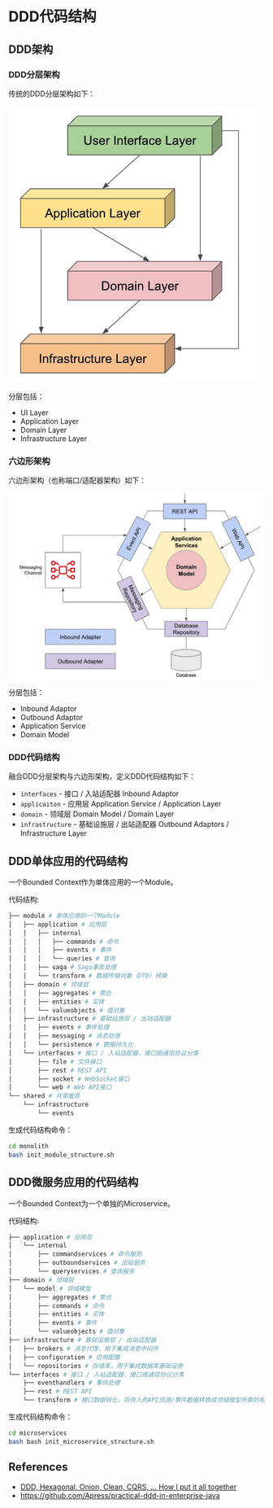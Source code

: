 # DDD代码结构

## DDD架构

### DDD分层架构

传统的DDD分层架构如下：

![ddd-layered](../ddd-assets/img/ddd-layered.jpeg)

分层包括：
- UI Layer
- Application Layer
- Domain Layer
- Infrastructure Layer

### 六边形架构

六边形架构（也称端口/适配器架构）如下：

![ddd-hexagonal](../ddd-assets/img/ddd-hexagonal.jpeg)

分层包括：
- Inbound Adaptor
- Outbound Adaptor
- Application Service
- Domain Model

### DDD代码结构

融合DDD分层架构与六边形架构，定义DDD代码结构如下：
- `interfaces` - 接口 / 入站适配器 Inbound Adaptor
- `applicaiton` - 应用层 Application Service / Application Layer
- `domain` - 领域层 Domain Model / Domain Layer
- `infrastructure` - 基础设施层 / 出站适配器 Outbound Adaptors / Infrastructure Layer



## DDD单体应用的代码结构

一个Bounded Context作为单体应用的一个Module。

代码结构:
```bash
├── module # 单体应用的一个Module
│   ├── application # 应用层
│   │   ├── internal
│   │   │   ├── commands # 命令
│   │   │   ├── events # 事件
│   │   │   └── queries # 查询
│   │   ├── saga # Saga事务处理
│   │   └── transform # 数据传输对象（DTO）转换
│   ├── domain # 领域层
│   │   ├── aggregates # 聚合
│   │   ├── entities # 实体
│   │   └── valueobjects # 值对象
│   ├── infrastructure # 基础设施层 / 出站适配器
│   │   ├── events # 事件处理
│   │   ├── messaging # 消息处理
│   │   └── persistence # 数据持久化
│   └── interfaces # 接口 / 入站适配器，接口按通信协议分类
│       ├── file # 文件接口
│       ├── rest # REST API
│       ├── socket # WebSocket接口
│       └── web # Web API接口
└── shared # 共享服务
    └── infrastructure
        └── events
```

生成代码结构命令：
```bash
cd monolith
bash init_module_structure.sh
```

## DDD微服务应用的代码结构

一个Bounded Context为一个单独的Microservice。

代码结构:
```bash
├── application # 应用层
│   └── internal
│       ├── commandservices # 命令服务
│       ├── outboundservices # 出站服务
│       └── queryservices # 查询服务
├── domain # 领域层
│   └── model # 领域模型
│       ├── aggregates # 聚合
│       ├── commands # 命令
│       ├── entities # 实体
│       ├── events # 事件
│       └── valueobjects # 值对象
├── infrastructure # 基础设施层 / 出站适配器
│   ├── brokers # 消息代理，用于集成消息中间件
│   ├── configuration # 应用配置
│   └── repositories # 存储库，用于集成数据库基础设施
└── interfaces # 接口 / 入站适配器，接口按通信协议分类
    ├── eventhandlers # 事件处理
    ├── rest # REST API
    └── transform # 接口数据转化，将传入的API资源/事件数据转换成领域模型所需的相应命令/查询模型
```

生成代码结构命令：
```bash
cd microservices
bash bash init_microservice_structure.sh
```

## References

- [DDD, Hexagonal, Onion, Clean, CQRS, … How I put it all together](https://herbertograca.com/2017/11/16/explicit-architecture-01-ddd-hexagonal-onion-clean-cqrs-how-i-put-it-all-together/)
- https://github.com/Apress/practical-ddd-in-enterprise-java